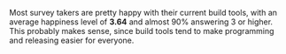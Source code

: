 Most survey takers are pretty happy with their current build tools, with an average happiness level of **3.64** and almost 90% answering 3 or higher. This probably makes sense, since build tools tend to make programming and releasing easier for everyone.
